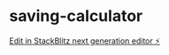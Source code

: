 # saving-calculator

[Edit in StackBlitz next generation editor ⚡️](https://stackblitz.com/~/github.com/anusahni8/saving-calculator)